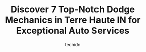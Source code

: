 ---
layout: ampstory
image: https://images.unsplash.com/photo-1619844175348-a10c44e6f66a?ixlib=rb-4.0.3&ixid=MnwxMjA3fDB8MHxwaG90by1wYWdlfHx8fGVufDB8fHx8&auto=format&fit=crop&w=640&h=853&q=80
author: techidn
featured: false
description: Searching for the finest Dodge Mechanic in Terre Haute IN, USA? Look no further than the 7 best Dodge Mechanic in the area, where youll find a team of highly qualified professionals ready t
title: Discover 7 Top-Notch Dodge Mechanics in Terre Haute IN for Exceptional Auto Services
cover:
   title: Discover 7 Top-Notch Dodge Mechanics in Terre Haute IN for Exceptional Auto Services
   subtitle: Rickpate
   background: https://images.unsplash.com/photo-1619844175348-a10c44e6f66a?ixlib=rb-4.0.3&ixid=MnwxMjA3fDB8MHxwaG90by1wYWdlfHx8fGVufDB8fHx8&auto=format&fit=crop&w=640&h=853&q=80

pages: 
 - layout: thirds
   top: <h1>#1 Finzels Mastertech</h1>
   bottom: "<p>I was traveling and had an issue with my vehicle. Finzels was the nearest place so I stopped in to see if they could help. And boy am I glad I did. Not only did they mak</p>"
   background: https://www.knot35.com/toplist/wp-content/uploads/2023/06/best-dodge-mechanic-1-in-terre-haute-in-1685840799.jpeg
   backgroundblur: true
 - layout: thirds
   top: <h1>#2 Adams Garage</h1>
   bottom: "<p>1527 Lafayette Ave, Terre Haute, IN 47804, United States</p>"
   background: https://www.knot35.com/toplist/wp-content/uploads/2023/06/best-dodge-mechanic-2-in-terre-haute-in-1685840799.jpeg
   cta:
      link: https://www.knot35.com/toplist/discover-7-top-notch-dodge-mechanics-in-terre-haute-in-for-exceptional-auto-services/
      text: Discover 7 Top-Notch Dodge Mechanics in Terre Haute IN for Exceptional Auto Services
 - layout: thirds
   top: <h1>#3 Garvin & Lidster Auto Service</h1>
   bottom: "<p>2331 S 7th St, Terre Haute, IN 47802, United States</p>"
   background: https://www.knot35.com/toplist/wp-content/uploads/2023/06/best-dodge-mechanic-3-in-terre-haute-in-1685840800.jpeg
   cta:
      link: https://www.knot35.com/toplist/discover-7-top-notch-dodge-mechanics-in-terre-haute-in-for-exceptional-auto-services/
      text: Discover 7 Top-Notch Dodge Mechanics in Terre Haute IN for Exceptional Auto Services
 - layout: thirds
   top: <h1>#4 McCord Tire & Auto Services</h1>
   bottom: "<p>3503 S US Hwy 41, Terre Haute, IN 47802, United States</p>"
   background: https://images.unsplash.com/photo-1567095761054-7a02e69e5c43?ixlib=rb-4.0.3&ixid=MnwxMjA3fDB8MHxwaG90by1wYWdlfHx8fGVufDB8fHx8&auto=format&fit=crop&w=640&h=853&q=80
   cta:
      link: https://www.knot35.com/toplist/discover-7-top-notch-dodge-mechanics-in-terre-haute-in-for-exceptional-auto-services/
      text: Discover 7 Top-Notch Dodge Mechanics in Terre Haute IN for Exceptional Auto Services
 - layout: thirds
   top: <h1>#5 Dorsett Dodge Ram</h1>
   bottom: "<p>4120 S US Hwy 41, Terre Haute, IN 47802, United States</p>"
   background: https://images.unsplash.com/photo-1557672172-298e090bd0f1?ixlib=rb-4.0.3&ixid=MnwxMjA3fDB8MHxwaG90by1wYWdlfHx8fGVufDB8fHx8&auto=format&fit=crop&w=640&h=853&q=80
   cta:
      link: https://www.knot35.com/toplist/discover-7-top-notch-dodge-mechanics-in-terre-haute-in-for-exceptional-auto-services/
      text: Discover 7 Top-Notch Dodge Mechanics in Terre Haute IN for Exceptional Auto Services
 - layout: thirds
   top: <h1>#6 Jim Whites Auto Service</h1>
   bottom: "<p>1732 N 3rd St, Terre Haute, IN 47804, United States</p>"
   background: https://images.unsplash.com/photo-1496096265110-f83ad7f96608?ixlib=rb-4.0.3&ixid=MnwxMjA3fDB8MHxwaG90by1wYWdlfHx8fGVufDB8fHx8&auto=format&fit=crop&w=640&h=853&q=80
   cta:
      link: https://www.knot35.com/toplist/discover-7-top-notch-dodge-mechanics-in-terre-haute-in-for-exceptional-auto-services/
      text: Discover 7 Top-Notch Dodge Mechanics in Terre Haute IN for Exceptional Auto Services
 - layout: thirds
   top: <h1>#7 Hoosier Mechanics</h1>
   bottom: "<p>501 N 13th St, Terre Haute, IN 47807, United States</p>"
   background: https://images.unsplash.com/photo-1595364397663-fca4f075d796?ixlib=rb-4.0.3&ixid=MnwxMjA3fDB8MHxwaG90by1wYWdlfHx8fGVufDB8fHx8&auto=format&fit=crop&w=640&h=853&q=80
   cta:
      link: https://www.knot35.com/toplist/discover-7-top-notch-dodge-mechanics-in-terre-haute-in-for-exceptional-auto-services/
      text: Discover 7 Top-Notch Dodge Mechanics in Terre Haute IN for Exceptional Auto Services
 - layout: thirds
   middle: Continue reading...
   background: https://images.unsplash.com/photo-1618556658017-fd9c732d1360?ixlib=rb-4.0.3&ixid=MnwxMjA3fDB8MHxwaG90by1wYWdlfHx8fGVufDB8fHx8&auto=format&fit=crop&w=640&h=853&q=80
   cta:
      link: https://www.knot35.com/toplist/discover-7-top-notch-dodge-mechanics-in-terre-haute-in-for-exceptional-auto-services/
      text: Discover 7 Top-Notch Dodge Mechanics in Terre Haute IN for Exceptional Auto Services
      
---